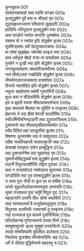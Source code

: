 कुन्त्युवाच	001  
एवमेतन्महाबाहो यथा वदसि पाण्डव	001a  
कृतमुद्धर्षणं पूर्वं मया वः सीदतां नृप	001c  
द्यूतापहृतराज्यानां पतितानां सुखादपि	002a  
ज्ञातिभिः परिभूतानां कृतमुद्धर्षणं मया	002c  
कथं पाण्डोर्न नश्येत सन्ततिः पुरुषर्षभाः	003a  
यशश्च वो न नश्येत इति चोद्धर्षणं कृतम्	003c  
यूयमिन्द्रसमाः सर्वे देवतुल्यपराक्रमाः	004a  
मा परेषां मुखप्रेक्षाः स्थेत्येवं तत्कृतं मया	004c  
कथं धर्मभृतां श्रेष्ठो राजा त्वं वासवोपमः	005a  
पुनर्वने न दुःखी स्या इति चोद्धर्षणं कृतम्	005c  
नागायुतसमप्राणः ख्यातविक्रमपौरुषः	006a  
नायं भीमोऽत्ययं गच्छेदिति चोद्धर्षणं कृतम्	006c  
भीमसेनादवरजस्तथायं वासवोपमः	007a  
विजयो नावसीदेत इति चोद्धर्षणं कृतम्	007c  
नकुलः सहदेवश्च तथेमौ गुरुवर्तिनौ	008a  
क्षुधा कथं न सीदेतामिति चोद्धर्षणं कृतम्	008c  
इयं च बृहती श्यामा श्रीमत्यायतलोचना	009a  
वृथा सभातले क्लिष्टा मा भूदिति च तत्कृतम्	009c  
प्रेक्षन्त्या मे तदा हीमां वेपन्तीं कदलीमिव	010a  
स्त्रीधर्मिणीमनिन्द्याङ्गीं तथा द्यूतपराजिताम्	010c  
दुःशासनो यदा मौढ्याद्दासीवत्पर्यकर्षत	011a  
तदैव विदितं मह्यं पराभूतमिदं कुलम्	011c  
विषण्णाः कुरवश्चैव तदा मे श्वशुरादयः	012a  
यदैषा नाथमिच्छन्ती व्यलपत्कुररी यथा	012c  
केशपक्षे परामृष्टा पापेन हतबुद्धिना	013a  
यदा दुःशासनेनैषा तदा मुह्याम्यहं नृप	013c  
युष्मत्तेजोविवृद्ध्यर्थं मया ह्युद्धर्षणं कृतम्	014a  
तदानीं विदुरावाक्यैरिति तद्वित्त पुत्रकाः	014c  
कथं न राजवंशोऽयं नश्येत्प्राप्य सुतान्मम	015a  
पाण्डोरिति मया पुत्र तस्मादुद्धर्षणं कृतम्	015c  
न तस्य पुत्रः पौत्रौ वा कुत एव स पार्थिव	016a  
लभते सुकृताँल्लोकान्यस्माद्वंशः प्रणश्यति	016c  
भुक्तं राज्यफलं पुत्रा भर्तुर्मे विपुलं पुरा	017a  
महादानानि दत्तानि पीतः सोमो यथाविधि	017c  
साहं नात्मफलार्थं वै वासुदेवमचूचुदम्	018a  
विदुरायाः प्रलापैस्तैः प्लावनार्थं तु तत्कृतम्	018c  
नाहं राज्यफलं पुत्र कामये पुत्रनिर्जितम्	019a  
पतिलोकानहं पुण्यान्कामये तपसा विभो	019c  
श्वश्रूश्वशुरयोः कृत्वा शुश्रूषां वनवासिनोः	020a  
तपसा शोषयिष्यामि युधिष्ठिर कलेवरम्	020c  
निवर्तस्व कुरुश्रेष्ठ भीमसेनादिभिः सह	021a  
धर्मे ते धीयतां बुद्धिर्मनस्ते महदस्तु च	021c  

